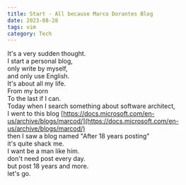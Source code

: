 ```yaml
---
title: Start - All because Marco Dorantes Blog
date: 2023-08-28
tags: vim
category: Tech
---
```

It's a very sudden thought.  
I start a personal blog,  
only write by myself,  
and only use English.  
It's about all my life.  
From my born  
To the last if I can.  
Today when I search something about software architect,  
I went to this blog [https://docs.microsoft.com/en-us/archive/blogs/marcod/](https://docs.microsoft.com/en-us/archive/blogs/marcod/)  
then I saw a blog named "After 18 years posting"  
it's quite shack me.  
I want be a man like him.  
don't need post every day.  
but post 18 years and more.  
let's go.  
